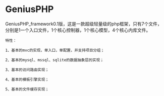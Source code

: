 GeniusPHP
=========

GeniusPHP_framework0.1版，这是一款超级轻量级的php框架，只有7个文件，分别是1一个入口文件，1个核心控制器，1个核心模型，4个核心内库文件。

    特性：

    1、基本的mvc的实现，单入口，单配置，并支持项目分组；

    2、基本的mysql、mssql、sqlite的数据抽象层的实现；

    3、基本的访问路由实现；

    4、基本的模板引擎实现；

    5、基本的文件缓存实现；

